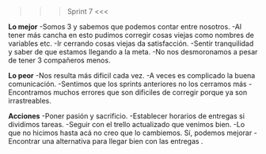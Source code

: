 >>> Sprint 7 <<<

**Lo mejor**
-Somos 3 y sabemos que podemos contar entre nosotros.
-Al tener más cancha en esto pudimos corregir cosas viejas como nombres de variables etc.
-Ir cerrando cosas viejas da satisfacción.
-Sentir tranquilidad y saber de que estamos llegando a la meta.
-No nos desmoronamos a pesar de tener 3 compañeros menos.
 
**Lo peor**
-Nos resulta más dificil cada vez.
-A veces es complicado la buena comunicación.
-Sentimos que los sprints anteriores no los cerramos más
-Encontramos muchos errores que son dificiles de corregir porque ya son irrastreables.

**Acciones**
-Poner pasión y sacrificio.
-Establecer horarios de entregas si dividimos tareas­.
-Seguir con el trello actualizado que venimos bien.
-Lo que no hicimos hasta acá no creo que lo cambiemos. Sí, podemos mejorar
-Encontrar una alternativa para llegar bien con las entregas .